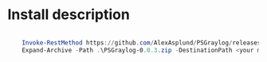 # Install description

``` powershell

    Invoke-RestMethod https://github.com/AlexAsplund/PSGraylog/releases/download/0.0.3/PSGraylog-0.0.3.zip -OutFile .\PSGraylog-0.0.3.zip
    Expand-Archive -Path .\PSGraylog-0.0.3.zip -DestinationPath <your module dir>

```